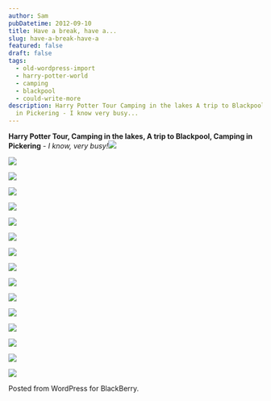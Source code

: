```yaml
---
author: Sam
pubDatetime: 2012-09-10
title: Have a break, have a...
slug: have-a-break-have-a
featured: false
draft: false
tags:
  - old-wordpress-import
  - harry-potter-world
  - camping
  - blackpool
  - could-write-more
description: Harry Potter Tour Camping in the lakes A trip to Blackpool Camping
  in Pickering - I know very busy...
---
```

**Harry Potter Tour, Camping in the lakes, A trip to Blackpool, Camping in Pickering** - _I know, very busy!_[![](https://blog.bonxy.net/wp-content/uploads/2012/09/IMG-20120909-00383.jpg)](https://blog.bonxy.net/wp-content/uploads/2012/09/IMG-20120909-00383.jpg)

[![](https://blog.bonxy.net/wp-content/uploads/2012/09/IMG-20120910-00386.jpg)](https://blog.bonxy.net/wp-content/uploads/2012/09/IMG-20120910-00386.jpg)

[![](https://blog.bonxy.net/wp-content/uploads/2012/09/IMG-20120910-00387.jpg)](https://blog.bonxy.net/wp-content/uploads/2012/09/IMG-20120910-00387.jpg)

[![](https://blog.bonxy.net/wp-content/uploads/2012/09/IMG-20120910-00388.jpg)](https://blog.bonxy.net/wp-content/uploads/2012/09/IMG-20120910-00388.jpg)

[![](https://blog.bonxy.net/wp-content/uploads/2012/09/Three-Rivers-20120910-00389.jpg)](https://blog.bonxy.net/wp-content/uploads/2012/09/Three-Rivers-20120910-00389.jpg)

[![](https://blog.bonxy.net/wp-content/uploads/2012/09/Three-Rivers-20120910-00390.jpg)](https://blog.bonxy.net/wp-content/uploads/2012/09/Three-Rivers-20120910-00390.jpg)

[![](https://blog.bonxy.net/wp-content/uploads/2012/09/IMG-20120910-00391.jpg)](https://blog.bonxy.net/wp-content/uploads/2012/09/IMG-20120910-00391.jpg)

[![](https://blog.bonxy.net/wp-content/uploads/2012/09/Three-Rivers-20120910-00392.jpg)](https://blog.bonxy.net/wp-content/uploads/2012/09/Three-Rivers-20120910-00392.jpg)

[![](https://blog.bonxy.net/wp-content/uploads/2012/09/Three-Rivers-20120910-00393.jpg)](https://blog.bonxy.net/wp-content/uploads/2012/09/Three-Rivers-20120910-00393.jpg)

[![](https://blog.bonxy.net/wp-content/uploads/2012/09/Three-Rivers-20120910-00394.jpg)](https://blog.bonxy.net/wp-content/uploads/2012/09/Three-Rivers-20120910-00394.jpg)

[![](https://blog.bonxy.net/wp-content/uploads/2012/09/IMG-20120911-00400.jpg)](https://blog.bonxy.net/wp-content/uploads/2012/09/IMG-20120911-00400.jpg)

[![](https://blog.bonxy.net/wp-content/uploads/2012/09/Eden-20120912-00402.jpg)](https://blog.bonxy.net/wp-content/uploads/2012/09/Eden-20120912-00402.jpg)

[![](https://blog.bonxy.net/wp-content/uploads/2012/09/IMG-20120912-00404.jpg)](https://blog.bonxy.net/wp-content/uploads/2012/09/IMG-20120912-00404.jpg)

[![](https://blog.bonxy.net/wp-content/uploads/2012/09/Blackpool-20120912-00406.jpg)](https://blog.bonxy.net/wp-content/uploads/2012/09/Blackpool-20120912-00406.jpg)

[![](https://blog.bonxy.net/wp-content/uploads/2012/09/Blackpool-20120912-00408.jpg)](https://blog.bonxy.net/wp-content/uploads/2012/09/Blackpool-20120912-00408.jpg)

[![](https://blog.bonxy.net/wp-content/uploads/2012/09/IMG-20120915-00415.jpg)](https://blog.bonxy.net/wp-content/uploads/2012/09/IMG-20120915-00415.jpg)

Posted from WordPress for BlackBerry.
